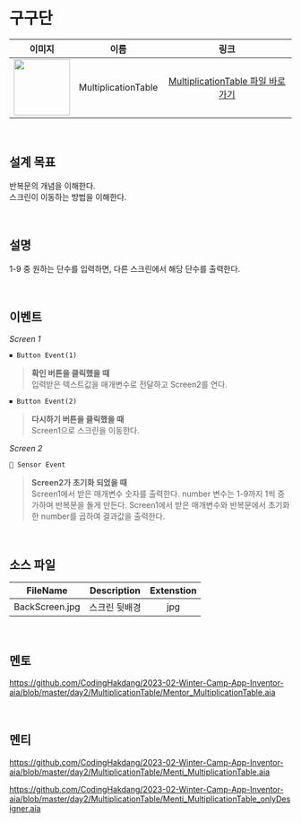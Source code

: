 # 구구단

|                                                            이미지                                                             |    이름    |             링크              |
| :---------------------------------------------------------------------------------------------------------------------------: | :--------: | :---------------------------: |
| <img src="https://user-images.githubusercontent.com/108293826/226612172-4298051c-43c1-4b0f-b926-f9414543afd1.png" width="100"> | MultiplicationTable | [MultiplicationTable 파일 바로가기](https://github.com/CodingHakdang/2023-02-Winter-Camp-App-Inventor-aia/tree/master/day2/MultiplicationTable) |

<br>

## 설계 목표

반복문의 개념을 이해한다. \
스크린이 이동하는 방법을 이해한다.

<br>

## 설명

1-9 중 원하는 단수를 입력하면, 다른 스크린에서 해당 단수를 출력한다.

<br>

## 이벤트

*Screen 1*

```
⏹ Button Event(1)
```

> **확인 버튼을 클릭했을 때** \
> 입력받은 텍스트값을 매개변수로 전달하고 Screen2를 연다. 

```
⏹ Button Event(2)
```

> **다시하기 버튼을 클릭했을 때** \
> Screen1으로 스크린을 이동한다.

*Screen 2*

```
📡 Sensor Event
```

> **Screen2가 초기화 되었을 때** \
> Screen1에서 받은 매개변수 숫자를 출력한다. 
> number 변수는 1-9까지 1씩 증가하며 반복문을 돌게 만든다. 
> Screen1에서 받은 매개변수와 반복문에서 초기화한 number를 곱하여 결과값을 출력한다.
<br>

## 소스 파일

|    FileName    | Description  | Extenstion |
| :------------: | :----------: | :--------: |
| BackScreen.jpg  |  스크린 뒷배경   |    jpg     |

<br>

## 멘토

https://github.com/CodingHakdang/2023-02-Winter-Camp-App-Inventor-aia/blob/master/day2/MultiplicationTable/Mentor_MultiplicationTable.aia

<br>

## 멘티

https://github.com/CodingHakdang/2023-02-Winter-Camp-App-Inventor-aia/blob/master/day2/MultiplicationTable/Menti_MultiplicationTable.aia

https://github.com/CodingHakdang/2023-02-Winter-Camp-App-Inventor-aia/blob/master/day2/MultiplicationTable/Menti_MultiplicationTable_onlyDesigner.aia
